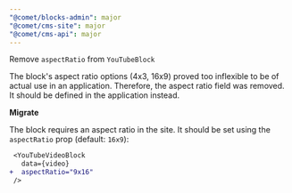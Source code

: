 ```yaml
---
"@comet/blocks-admin": major
"@comet/cms-site": major
"@comet/cms-api": major
---
```


Remove `aspectRatio` from `YouTubeBlock`

The block's aspect ratio options (4x3, 16x9) proved too inflexible to be of actual use in an application. Therefore, the aspect ratio field was removed. It should be defined in the application instead.

**Migrate**

The block requires an aspect ratio in the site. It should be set using the `aspectRatio` prop (default: `16x9`):

```diff
 <YouTubeVideoBlock
   data={video}
+  aspectRatio="9x16"
 />
```
